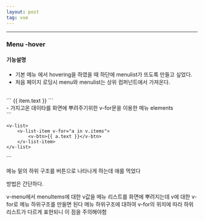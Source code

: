 ```yaml
---
layout: post
tag: vue
---
```

***

### Menu -hover

#### 기능설명
- 기본 메뉴 에서 hovering을 하였을 때 하단에 menulist가 뜨도록 만들고 싶었다.
- 처음 페이지 로딩시 menu와 menulist는 상위 컴퍼넌트에서 가져온다.
<br>
```
<v-btn size="large" v-for="item in menuItems" :key="item.text">
{{ item.text }}
</v-btn>
```
<br>
- 가지고온 데이타를 화면에 뿌려주기위한 v-for문을 이용한 메뉴 elements
<br>
```
<v-menu open-on-hover v-for="v in menuItems">
	<template v-slot:activator="{ props }">
		<v-btnv-bind="props">
			{{ v.text }}
		</v-btn>
	</template>
	
	<v-list>
		<v-list-item v-for="a in v.items">
			<v-btn>{{ a.text }}</v-btn>
		</v-list-item>
	</v-list>
</v-menu>
```
<br>

메뉴 밑의 하위 구조를 버튼으로 나타나게 하는데 애를 먹었다

방법은 간단하다.

v-menu에서 menuItems에 대한 v값을 메뉴 리스트를 화면에 뿌려지는데
v에 대한 v-for로 메뉴 하위구조를 만들면 된다
메뉴 하위구조에 대하여 v-for의 위치에 따라 하위 리스트가 다르게 표현되니 이 점을 주의해야함